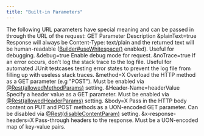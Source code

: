 ```yaml
---
title: "Built-in Parameters"
---
```


The following URL parameters have special meaning and can be passed in through the URL of the request:
GET Parameter
Description
&plainText=true
Response will always be Content-Type: text/plain and the returned text will be human-readable
([Builder#useWhitespace()](../apidocs/org/apache/juneau/serializer/WriterSerializer/Builder.html#useWhitespace()) enabled).
Useful for debugging.
&debug=true
Enable debug mode for request.
&noTrace=true
If an error occurs, don't log the stack trace to the log file.
Useful for automated JUnit testcases testing error states to prevent the log file from filling
up with useless stack traces.
&method=X
Overload the HTTP method as a GET parameter (e.g "POST").
Must be enabled via [@Rest(allowedMethodParams)](../apidocs/org/apache/juneau/rest/annotation/Rest.html#allowedMethodParams()) setting.
&Header-Name=headerValue
Specify a header value as a GET parameter.
Must be enabled via [@Rest(allowedHeaderParams)](../apidocs/org/apache/juneau/rest/annotation/Rest.html#allowedHeaderParams()) setting.
&body=X
Pass in the HTTP body content on PUT and POST methods as a UON-encoded GET parameter.
Can be disabled via [@Rest(disableContentParam)](../apidocs/org/apache/juneau/rest/annotation/Rest.html#disableContentParam()) setting.
&x-response-headers=X
Pass-through headers to the response.
Must be a UON-encoded map of key-value pairs.
